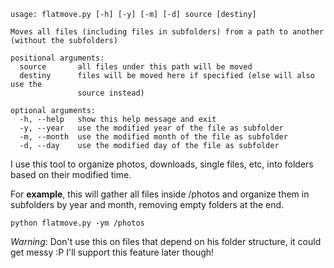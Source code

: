 ```
usage: flatmove.py [-h] [-y] [-m] [-d] source [destiny]

Moves all files (including files in subfolders) from a path to another
(without the subfolders)

positional arguments:
  source       all files under this path will be moved
  destiny      files will be moved here if specified (else will also use the
               source instead)

optional arguments:
  -h, --help   show this help message and exit
  -y, --year   use the modified year of the file as subfolder
  -m, --month  use the modified month of the file as subfolder
  -d, --day    use the modified day of the file as subfolder
```

I use this tool to organize photos, downloads, single files, etc, into folders based on their modified time.

For **example**, this will gather all files inside /photos and organize them in subfolders by year and month, removing empty folders at the end.
```
python flatmove.py -ym /photos
```

*Warning*: Don't use this on files that depend on his folder structure, it could get messy :P I'll support this feature later though!
